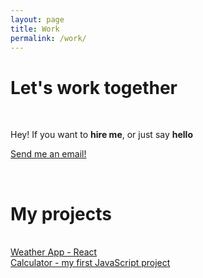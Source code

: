 ```yaml
---
layout: page
title: Work
permalink: /work/
---
```

<div class="text-center">
<h1 class="title">Let's work together</h1>
</div>
<br>
<p class="text-center">
Hey! If you want to <strong>hire me</strong>, or just say <strong>hello</strong>
</p>
<p class="text-center">
<a href="mailto:{{ site.email }}">Send me an email!</a>
</p>
<br>

<div class="text-center">
<h1 class="title">My projects</h1>
</div>
<br>

<div class="col-sm-12 project">
  <a href="weather">
    <div class="project-item">
      <div class="project-title">
        Weather App - React
      </div>
      <div class="project-img" style="background-image: url('/img/portfolio/weather.png'); background-position: top;">
      </div>
    </div>
  </a>
</div>

<div class="col-sm-12 project">
  <a href="calculator">
    <div class="project-item">
      <div class="project-title">
        Calculator - my first JavaScript project
      </div>
      <div class="project-img" style="background-image: url('/img/portfolio/calc-header.png'); background-position: top;">
      </div>
    </div>
  </a>
</div>
